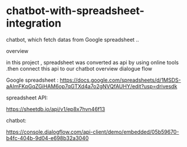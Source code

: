 # chatbot-with-spreadsheet-integration

chatbot, which fetch datas from Google spreadsheet ..





overview





in this project , spreadsheet was converted as api by using online tools .then connect this api to our chatbot overview dialogue flow 

Google spreadsheet :
https://docs.google.com/spreadsheets/d/1MSDS-aAImFKpGqZGiHAM6op7qGTXd4a7o2gNVQfAUHY/edit?usp=drivesdk

spreadsheet API:

https://sheetdb.io/api/v1/ep8x7hvn46f13


 chatbot:

https://console.dialogflow.com/api-client/demo/embedded/05b59670-b4fc-404b-9d04-e698b32a3040
